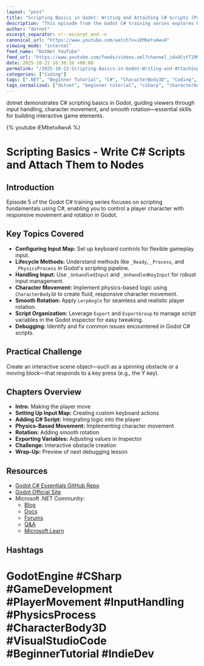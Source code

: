 ```yaml
---
layout: "post"
title: "Scripting Basics in Godot: Writing and Attaching C# Scripts (Part 5 of 9)"
description: "This episode from the Godot C# training series explores how to bring a player character to life through C# scripting in the Godot engine. The lesson covers input handling, smooth player movement, and rotation using physics-based techniques. Viewers learn the essentials of Godot's C# scripting architecture, from input mapping to lifecycle methods, debugging, and structuring logic for reusable code. By the end, viewers will have a working, responsive player controller and a challenge to implement interactive scene objects."
author: "dotnet"
excerpt_separator: <!--excerpt_end-->
canonical_url: "https://www.youtube.com/watch?v=iEMbetxAwvA"
viewing_mode: "internal"
feed_name: "DotNet YouTube"
feed_url: "https://www.youtube.com/feeds/videos.xml?channel_id=UCvtT19MZW8dq5Wwfu6B0oxw"
date: 2025-10-22 16:30:16 +00:00
permalink: "/2025-10-22-Scripting-Basics-in-Godot-Writing-and-Attaching-C-Scripts-Part-5-of-9.html"
categories: ["Coding"]
tags: [".NET", "Beginner Tutorial", "C#", "CharacterBody3D", "Coding", "Debugging", "Export Variables", "Game Development", "GameDev Tools", "Godot Engine", "Input Handling", "LerpAngle", "Microsoft", "Physics Process", "Player Movement", "Scripting", "Videos", "VS Code"]
tags_normalized: ["dotnet", "beginner tutorial", "csharp", "characterbody3d", "coding", "debugging", "export variables", "game development", "gamedev tools", "godot engine", "input handling", "lerpangle", "microsoft", "physics process", "player movement", "scripting", "videos", "vs code"]
---
```


dotnet demonstrates C# scripting basics in Godot, guiding viewers through input handling, character movement, and smooth rotation—essential skills for building interactive game elements.<!--excerpt_end-->

{% youtube iEMbetxAwvA %}

# Scripting Basics - Write C# Scripts and Attach Them to Nodes

## Introduction

Episode 5 of the Godot C# training series focuses on scripting fundamentals using C#, enabling you to control a player character with responsive movement and rotation in Godot.

## Key Topics Covered

- **Configuring Input Map:** Set up keyboard controls for flexible gameplay input.
- **Lifecycle Methods:** Understand methods like `_Ready`, `_Process`, and `_PhysicsProcess` in Godot's scripting pipeline.
- **Handling Input:** Use `_UnhandledInput` and `_UnhandledKeyInput` for robust input management.
- **Character Movement:** Implement physics-based logic using `CharacterBody3D` to create fluid, responsive character movement.
- **Smooth Rotation:** Apply `LerpAngle` for seamless and realistic player rotation.
- **Script Organization:** Leverage `Export` and `ExportGroup` to manage script variables in the Godot inspector for easy tweaking.
- **Debugging:** Identify and fix common issues encountered in Godot C# scripts.

## Practical Challenge

Create an interactive scene object—such as a spinning obstacle or a moving block—that responds to a key press (e.g., the Y key).

## Chapters Overview

- **Intro:** Making the player move
- **Setting Up Input Map:** Creating custom keyboard actions
- **Adding C# Script:** Integrating logic into the player
- **Physics-Based Movement:** Implementing character movement
- **Rotation:** Adding smooth rotation
- **Exporting Variables:** Adjusting values in Inspector
- **Challenge:** Interactive obstacle creation
- **Wrap-Up:** Preview of next debugging lesson

## Resources

- [Godot C# Essentials GitHub Repo](https://github.com/microsoft/godot-csharp-essentials)
- [Godot Official Site](https://godotengine.org/)
- Microsoft .NET Community:
  - [Blog](https://aka.ms/dotnet/blog)
  - [Docs](https://learn.microsoft.com/dotnet)
  - [Forums](https://aka.ms/dotnet/forums)
  - [Q&A](https://aka.ms/dotnet-qa)
  - [Microsoft Learn](https://aka.ms/learndotnet)

## Hashtags

# GodotEngine #CSharp #GameDevelopment #PlayerMovement #InputHandling #PhysicsProcess #CharacterBody3D #VisualStudioCode #BeginnerTutorial #IndieDev
